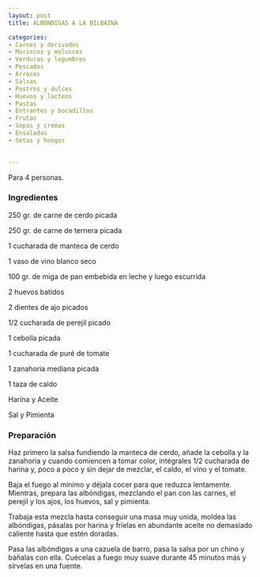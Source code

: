 ```yaml
---
layout: post
title: ALBÓNDIGAS A LA BILBAÍNA

categories:
- Carnes y derivados
- Mariscos y moluscos
- Verduras y legumbres
- Pescados
- Arroces
- Salsas
- Postres y dulces
- Huevos y lacteos
- Pastas
- Entrantes y bocadillos
- Frutas
- Sopas y cremas
- Ensaladas
- Setas y hongos
 

---
```

Para 4 personas.

<h3>Ingredientes</h3>

250 gr. de carne de cerdo picada

250 gr. de carne de ternera picada

1 cucharada de manteca de cerdo

1 vaso de vino blanco seco

100 gr. de miga de pan embebida en leche y luego escurrida

2 huevos batidos

2 dientes de ajo picados

1/2 cucharada de perejil picado

1 cebolla picada

1 cucharada de puré de tomate

1 zanahoria mediana picada

1 taza de caldo

Harina y Aceite

Sal y Pimienta

<h3>Preparación</h3>

Haz primero la salsa fundiendo la manteca de cerdo, añade la cebolla y la zanahoria y cuando comiencen a tomar color, intégrales 1/2 cucharada de harina y, poco a poco y sin dejar de mezclar, el caldo, el vino y el tomate.

Baja el fuego al mínimo y déjala cocer para que reduzca lentamente. Mientras, prepara las albóndigas, mezclando el pan con las carnes, el perejil y los ajos, los huevos, sal y pimienta.

Trabaja esta mezcla hasta conseguir una masa muy unida, moldea las albóndigas, pásalas por harina y fríelas en abundante aceite no demasiado caliente hasta que estén doradas.

Pasa las albóndigas a una cazuela de barro, pasa la salsa por un chino y báñalas con ella. Cuécelas a fuego muy suave durante 45 minutos más y sírvelas en una fuente.

